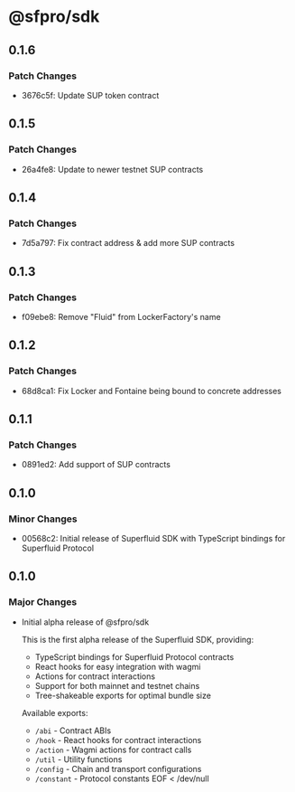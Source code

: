 # @sfpro/sdk

## 0.1.6

### Patch Changes

- 3676c5f: Update SUP token contract

## 0.1.5

### Patch Changes

- 26a4fe8: Update to newer testnet SUP contracts

## 0.1.4

### Patch Changes

- 7d5a797: Fix contract address & add more SUP contracts

## 0.1.3

### Patch Changes

- f09ebe8: Remove "Fluid" from LockerFactory's name

## 0.1.2

### Patch Changes

- 68d8ca1: Fix Locker and Fontaine being bound to concrete addresses

## 0.1.1

### Patch Changes

- 0891ed2: Add support of SUP contracts

## 0.1.0

### Minor Changes

- 00568c2: Initial release of Superfluid SDK with TypeScript bindings for Superfluid Protocol

## 0.1.0

### Major Changes

- Initial alpha release of @sfpro/sdk

  This is the first alpha release of the Superfluid SDK, providing:
  - TypeScript bindings for Superfluid Protocol contracts
  - React hooks for easy integration with wagmi
  - Actions for contract interactions
  - Support for both mainnet and testnet chains
  - Tree-shakeable exports for optimal bundle size

  Available exports:
  - `/abi` - Contract ABIs
  - `/hook` - React hooks for contract interactions
  - `/action` - Wagmi actions for contract calls
  - `/util` - Utility functions
  - `/config` - Chain and transport configurations
  - `/constant` - Protocol constants
    EOF < /dev/null
